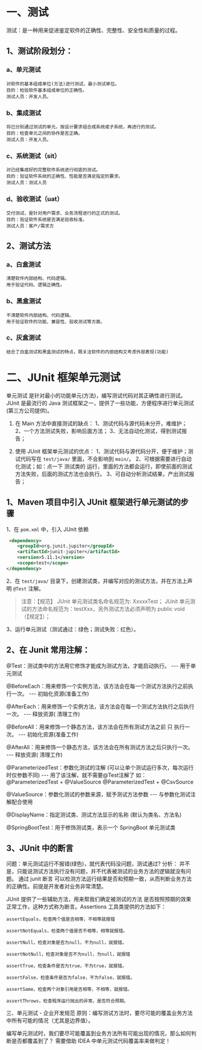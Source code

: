 # 一、测试
测试：是一种用来促进鉴定软件的正确性、完整性、安全性和质量的过程。

## 1、测试阶段划分：

### a、单元测试
    对软件的基本组成单位(方法)进行测试，最小测试单位。
    目的：检验软件基本组成单位的正确性。
    测试人员：开发人员。

### b、集成测试
    将已分别通过测试的单元，按设计要求组合成系统或子系统，再进行的测试。
    目的：检查单元之间的协作是否正确。
    测试人员：开发人员。

### c、系统测试（sit）
    对已经集成好的完整软件系统进行彻底的测试。
    目的：验证软件系统的正确性、性能是否满足指定的要求。
    测试人员：测试人员

### d、验收测试（uat）
    交付测试，是针对用户需求、业务流程进行的正式的测试。
    目的：验证软件系统是否满足验收标准。
    测试人员：客户/需求方

## 2、测试方法

### a、白盒测试
    清楚软件内部结构、代码逻辑。
    用于验证代码、逻辑正确性。

### b、黑盒测试
	不清楚软件内部结构、代码逻辑。
	用于验证软件的功能、兼容性、验收测试等方面。

### c、灰盒测试
	结合了白盒测试和黑盒测试的特点，既关注软件的内部结构又考虑外部表现(功能)

# 二、JUnit 框架单元测试
单元测试 是针对最小的功能单元(方法)，编写测试代码对其正确性进行测试。
JUnit 是最流行的 Java 测试框架之一，提供了一些功能，方便程序进行单元测试(第三方公司提供)。

1. 在 Main 方法中直接测试的缺点：
    1、测试代码与源代码未分开，难维护；
    2、一个方法测试失败，影响后面方法；
    3、无法自动化测试，得到测试报告；

2. 使用 JUnit 框架单元测试的优点：
    1、测试代码与源代码分开，便于维护；测试代码写在 `test/java/` 里面，不会影响到 `main/`。
    2、可根据需要进行自动化测试；如：点一下 测试类的 运行，里面的方法都会运行，即使前面的测试方法失败，后面的测试方法也会执行。
    3、可自动分析测试结果，产出测试报告；

## 1、Maven 项目中引入 JUnit 框架进行单元测试的步骤

1、在 `pom.xml` 中，引入 JUnit 依赖

```xml
 <dependency>
    <groupId>org.junit.jupiter</groupId>
    <artifactId>junit-jupiter</artifactId>
    <version>5.11.1</version>
    <scope>test</scope>
</dependency>
```

2、在 `test/java/` 目录下，创建测试类，并编写对应的测试方法，并在方法上声明 `@Test` 注解。

> 注意：【规范】
> JUnit 单元测试类名命名规范为: XxxxxTest； 
> JUnit 单元测试的方法命名规范为：testXxx，另外测试方法必须声明为 public void（【规定】）；

3、运行单元测试（测试通过：绿色；测试失败：红色）。


## 2、在 Junit 常用注解：

@Test：测试类中的方法用它修饰才能成为测试方法，才能启动执行。 --- 用于单元测试

@BeforeEach：用来修饰一个实例方法，该方法会在每一个测试方法执行之前执行一次。 --- 初始化资源(准备工作)

@AfterEach：用来修饰一个实例方法，该方法会在每一个测试方法执行之后执行一次。 --- 释放资源( 清理工作)

@BeforeAll：用来修饰一个静态方法，该方法会在所有测试方法之前 只 执行一次。 --- 初始化资源(准备工作)

@AfterAll：用来修饰一个静态方法，该方法会在所有测试方法之后只执行一次。 --- 释放资源( 清理工作)

@ParameterizedTest：参数化测试的注解 (可以让单个测试运行多次，每次运行时仅参数不同) --- 用了该注解，就不需要@Test注解了
    如：
        @ParameterizedTest + @ValueSource
        @ParameterizedTest + @CsvSource

@ValueSource：参数化测试的参数来源，赋予测试方法参数 --- 与参数化测试注解配合使用

@DisplayName：指定测试类、测试方法显示的名称 (默认为类名、方法名)

@SpringBootTest：用于修饰测试类，表示一个 SpringBoot 单元测试类


## 3、JUnit 中的断言
问题：单元测试运行不报错(绿色)，就代表代码没问题，测试通过?
分析：
 并不是，只能说测试方法执行没有问题，并不代表被测试的业务方法的逻辑就没有问题。 
 通过 junit 断言 可以检测方法运行结果是否和预期一致，从而判断业务方法的正确性。前提是开发者对业务非常清楚。

JUnit 提供了一些辅助方法，用来帮我们确定被测试的方法 是否按照预期的效果 正常工作，这种方式称为断言。Assertions 工具类提供的方法如下：

    assertEquals，检查两个值是否相等，不相等就报错 
    
    assertNotEquals，检查两个值是否不相等，相等就报错。
    
    assertNull，检查对象是否为null，不为null，就报错。
    
    assertNotNull，检查对象是否不为null，为null，就报错
    
    assertTrue，检查条件是否为true，不为true，就报错。
    
    assertFalse，检查条件是否为false，不为false，就报错。
    
    assertSame，检查两个对象引用是否相等，不相等，就报错。

    assertThrows，检查程序运行抛出的异常，是否符合预期。

三、单元测试 - 企业开发规范
原则：编写测试方法时，要尽可能的覆盖业务方法中所有可能的情况（尤其是边界值）。

编写单元测试时，我们要尽可能覆盖到业务方法所有可能出现的情况，那么如何判断是否都覆盖到了？
需要借助 IDEA 中单元测试代码覆盖率来做判定！